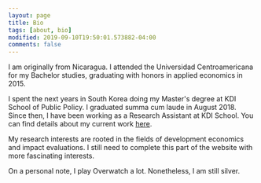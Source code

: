 ```yaml
---
layout: page
title: Bio
tags: [about, bio]
modified: 2019-09-10T19:50:01.573882-04:00
comments: false
---
```


I am originally from Nicaragua. I attended the Universidad Centroamericana for my Bachelor studies, graduating with honors in applied economics in 2015.

I spent the next years in South Korea doing my Master's degree at KDI School of Public Policy. I graduated summa cum laude in August 2018. Since then, I have been working as a Research Assistant at KDI School. You can find details about my current work [here](/research).

My research interests are rooted in the fields of development economics and impact evaluations. I still need to complete this part of the website with more fascinating interests.

On a personal note, I play Overwatch a lot. Nonetheless, I am still silver.

